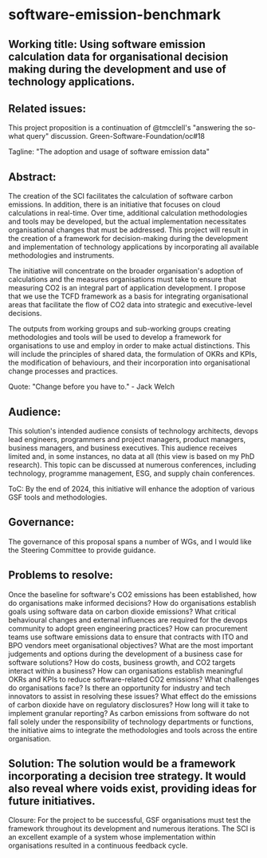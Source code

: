 # software-emission-benchmark

## Working title: Using software emission calculation data for organisational decision making during the development and use of technology applications.

## Related issues: 
This project proposition is a continuation of @tmcclell's "answering the so-what query" discussion.
Green-Software-Foundation/oc#18

Tagline: "The adoption and usage of software emission data"

## Abstract: 
The creation of the SCI facilitates the calculation of software carbon emissions. In addition, there is an initiative that focuses on cloud calculations in real-time. Over time, additional calculation methodologies and tools may be developed, but the actual implementation necessitates organisational changes that must be addressed. This project will result in the creation of a framework for decision-making during the development and implementation of technology applications by incorporating all available methodologies and instruments.

The initiative will concentrate on the broader organisation's adoption of calculations and the measures organisations must take to ensure that measuring CO2 is an integral part of application development.
I propose that we use the TCFD framework as a basis for integrating organisational areas that facilitate the flow of CO2 data into strategic and executive-level decisions.

The outputs from working groups and sub-working groups creating methodologies and tools will be used to develop a framework for organisations to use and employ in order to make actual distinctions. This will include the principles of shared data, the formulation of OKRs and KPIs, the modification of behaviours, and their incorporation into organisational change processes and practices.

Quote: "Change before you have to." - Jack Welch

## Audience: 
This solution's intended audience consists of technology architects, devops lead engineers, programmers and project managers, product managers, business managers, and business executives. This audience receives limited and, in some instances, no data at all (this view is based on my PhD research). This topic can be discussed at numerous conferences, including technology, programme management, ESG, and supply chain conferences.
 
ToC: By the end of 2024, this initiative will enhance the adoption of various GSF tools and methodologies.

## Governance: 
The governance of this proposal spans a number of WGs, and I would like the Steering Committee to provide guidance.

## Problems to resolve:

Once the baseline for software's CO2 emissions has been established, how do organisations make informed decisions?
How do organisations establish goals using software data on carbon dioxide emissions?
What critical behavioural changes and external influences are required for the devops community to adopt green engineering practices?
How can procurement teams use software emissions data to ensure that contracts with ITO and BPO vendors meet organisational objectives?
What are the most important judgements and options during the development of a business case for software solutions?
How do costs, business growth, and CO2 targets interact within a business?
How can organisations establish meaningful OKRs and KPIs to reduce software-related CO2 emissions?
What challenges do organisations face? Is there an opportunity for industry and tech innovators to assist in resolving these issues?
What effect do the emissions of carbon dioxide have on regulatory disclosures?
How long will it take to implement granular reporting?
As carbon emissions from software do not fall solely under the responsibility of technology departments or functions, the initiative aims to integrate the methodologies and tools across the entire organisation.

## Solution: The solution would be a framework incorporating a decision tree strategy. It would also reveal where voids exist, providing ideas for future initiatives.

Closure: For the project to be successful, GSF organisations must test the framework throughout its development and numerous iterations. The SCI is an excellent example of a system whose implementation within organisations resulted in a continuous feedback cycle.
